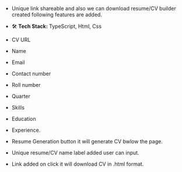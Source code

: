 - Unique link shareable and also we can download resume/CV builder created following features are added.

- 🛠️ **Tech Stack:** TypeScript, Html, Css
- CV URL
- Name
- Email
- Contact number
- Roll number
- Quarter
- Skills
- Education
- Experience.
- Resume Generation button it will generate CV bwlow the page.
- Unique resume/CV name label added user can input.
- Link added on click it will download CV in .html format.